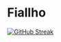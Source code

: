 # Fiallho
 [![GitHub Streak](https://streak-stats.demolab.com?user=Fiallho&theme=github-dark-blue&border_radius=4.3)](https://git.io/streak-stats)
